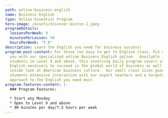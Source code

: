 ```yaml
---
path: online-business-english
name: Business English
type: Online Essential Program
hero-image: /assets/discover-boston-1.jpeg
programDetails:
  lessonsPerWeek: 9
  minutesPerLesson: 50
  hoursPerWeek: "7.5"
description: Learn the English you need for business success!
program-post-content: For those too busy to get to English class, FLS comes to
  you with our specialized online Business English option.  Available for
  students in Level 9 and above, this involving daily program covers all the
  English necessary to succeed in the global world of business as well as an
  inside look at American business culture.  Our small class sizes guarantee
  students extensive interaction with our expert teachers and a targeted
  approach to the English you need most.
program-features-content: |-
  ### Program Features:

  * Start any Monday
  * Open to Level 9 and above
  * 90 minutes per day/7.5 hours per week
---
```

